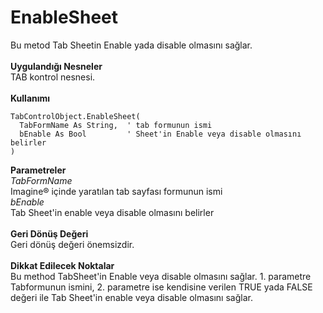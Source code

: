 # EnableSheet

Bu metod Tab Sheetin Enable yada disable olmasını sağlar.\
\
**Uygulandığı Nesneler**\
TAB kontrol nesnesi.\
\
**Kullanımı**

```
TabControlObject.EnableSheet(
  TabFormName As String,  ' tab formunun ismi
  bEnable As Bool         ' Sheet'in Enable veya disable olmasını belirler
)
```

**Parametreler**\
_TabFormName_\
Imagine® içinde yaratılan tab sayfası formunun ismi\
_bEnable_\
Tab Sheet'in enable veya disable olmasını belirler\
\
**Geri Dönüş Değeri**\
Geri dönüş değeri önemsizdir.\
\
**Dikkat Edilecek Noktalar**\
Bu method TabSheet'in Enable veya disable olmasını sağlar. 1. parametre Tabformunun ismini, 2. parametre ise kendisine verilen TRUE yada FALSE değeri ile Tab Sheet'in enable veya disable olmasını sağlar.
